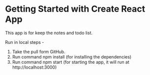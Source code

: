 # Getting Started with Create React App

This app is for keep the notes and todo list.

Run in local steps - 

1. Take the pull form GitHub. 
2. Run command npm install (for installing the dependencies)
3. Run command npm start (for starting the app, it will run at http://localhost:3000)
